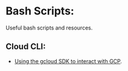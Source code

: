 # Bash Scripts:

Useful bash scripts and resources.

## Cloud CLI:

- [Using the gcloud SDK to interact with GCP](./gcp-gcloud/README.md).